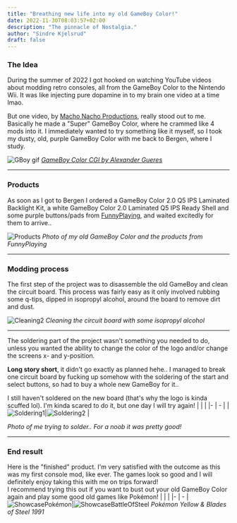 ```yaml
---
title: "Breathing new life into my old GameBoy Color!"
date: 2022-11-30T08:03:57+02:00
description: "The pinnacle of Nostalgia."
author: "Sindre Kjelsrud"
draft: false
---
```

### The Idea 
During the summer of 2022 I got hooked on watching YouTube videos about modding retro consoles, all from the GameBoy Color to the Nintendo Wii. It was like injecting pure dopamine in to my brain one video at a time lmao.

But one video, by [Macho Nacho Productions](https://www.youtube.com/watch?v=yqnrEpcaans), really stood out to me. Basically he made a "Super" GameBoy Color, where he crammed like 4 mods into it. I immediately wanted to try something like it myself, so I took my dusty, old, purple GameBoy Color with me back to Bergen, where I study.

![GBoy gif](https://mir-s3-cdn-cf.behance.net/project_modules/disp/df45fa38279981.575b65f4c025d.gif)
[*GameBoy Color CGI by Alexander Gueres*](https://www.behance.net/gallery/38279981/Game-Boy-Color-1998-Full-CGI)

---

### Products
As soon as I got to Bergen I ordered a GameBoy Color 2.0 Q5 IPS Laminated Backlight Kit, a white GameBoy Color 2.0 Laminated Q5 IPS Ready Shell and some purple buttons/pads from [FunnyPlaying](https://retrogamerepairshop.com/), and waited excitedly for them to arrive..

![Products](/img/gameboy-post/funnyplaying-products.jpg)
*Photo of my old GameBoy Color and the products from FunnyPlaying*

---

### Modding process
The first step of the project was to disassemble the old GameBoy and clean the circuit board. This process was fairly easy as it only involved rubbing some q-tips, dipped in isopropyl alcohol, around the board to remove dirt and dust.

![Cleaning2](/img/gameboy-post/cleaning.jpg)
*Cleaning the circuit board with some isopropyl alcohol*

---

The soldering part of the project wasn't something you needed to do, unless you wanted the ability to change the color of the logo and/or change the screens x- and y-position.  

**Long story short**, it didn't go exactly as planned hehe.. I managed to break one circuit board by fucking up somehow with the soldering of the start and select buttons, so had to buy a whole new GameBoy for it..   

I still haven't soldered on the new board (that's why the logo is kinda scuffed lol). I'm kinda scared to do it, but one day I will try again!
| | |
|- | - |
|![Soldering1](/img/gameboy-post/soldering-1.jpg)|![Soldering2](/img/gameboy-post/soldering-2.jpg) |

*Photo of me trying to solder.. For a noob it was pretty good!*

---

### End result
Here is the "finished" product. I'm very satisfied with the outcome as this was my first console mod, like ever. The games look so good and I will definitely enjoy taking this with me on trips forward!  
I recommend trying this out if you want to bust out your old GameBoy Color again and play some good old games like Pokémon!
| |  |
|- | - |
![ShowcasePokémon](/img/gameboy-post/showcasePok-1.jpg)|![ShowcaseBattleOfSteel](/img/gameboy-post/showcaseBoS-1.jpg) 
*Pokémon Yellow & Blades of Steel 1991*
